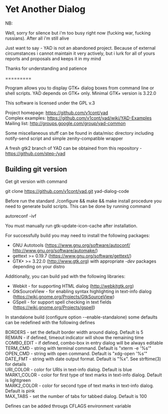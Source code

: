 Yet Another Dialog
====================

NB:

Well, sorry for silence but i'm too busy right now (fucking war,
fucking russians). After all i'm still alive

Just want to say - YAD is not an abandoned project.  Because of
external circumstances i cannot maintain it very actively, but i lurk
for all of yours reports and proposals and keeps it in my mind

Thanks for understanding and patience

=========

Program allows you to display GTK+ dialog boxes from command line or 
shell scripts. YAD depends on GTK+ only. Minimal GTK+ version is 3.22.0

This software is licensed under the GPL v.3

Project homepage: https://github.com/v1cont/yad  
Complex examples: https://github.com/v1cont/yad/wiki/YAD-Examples  
Mailing list: http://groups.google.com/group/yad-common  

Some miscellaneous stuff can be found in data/misc directory including notify-send script
and simple zenity-compatible wrapper 

A fresh gtk2 branch of YAD can be obtained from this repository - https://github.com/step-/yad

Building git version
----------------------

Get git version with command

git clone https://github.com/v1cont/yad.git yad-dialog-code

Before run the standard ./configure && make && make install procedure
you need to generate build scripts. This can be done by running command

autoreconf -ivf

You must manually run gtk-update-icon-cache after installation.

For successfully build you may need to install the following packages:
* GNU Autotools (https://www.gnu.org/software/autoconf/ http://www.gnu.org/software/automake/)
* gettext >= 0.19.7 (https://www.gnu.org/software/gettext/)
* GTK+ >= 3.22.0 (http://www.gtk.org)
with appropriate *-dev* packages depending on your distro

Additionally, you can build yad with the following libraries:
* Webkit - for supporting HTML dialog (http://webkitgtk.org)
* GtkSourceView - for enabling syntax highlighting in text-info dialog (https://wiki.gnome.org/Projects/GtkSourceView)
* GSpell - for support spell checking in text fields (https://wiki.gnome.org/Projects/gspell)

In standalone build (configure option --enable-standalone) some defaults can be redefined with the following defines

BORDERS - set the default border width around dialog. Default is 5  
REMAIN - if defined, timeout indicator will show the remaining time  
COMBO_EDIT - if defined, combo-box in entry dialog will be always editable  
TERM_CMD - string with terminal command. Default is "xterm -e '%s'"  
OPEN_CMD - string with open command. Default is "xdg-open '%s'"  
DATE_FMT - string with date output format. Default is "%x". See strftime(3) for details  
URI_COLOR - color for URIs in text-info dialog. Default is blue  
MARK1_COLOR - color for first type of text marks in text-info dialog. Default is lightgreen  
MARK2_COLOR - color for second type of text marks in text-info dialog. Default is pink  
MAX_TABS - set the number of tabs for tabbed dialog. Default is 100

Defines can be added througs CFLAGS environment variable
